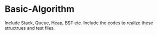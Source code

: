 # Basic-Algorithm
Include Stack, Queue, Heap, BST etc.
Include the codes to realize these structrues and test files.
